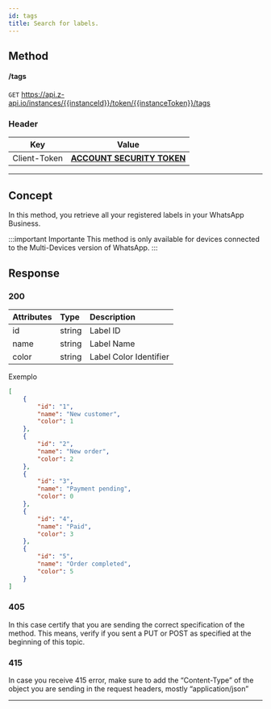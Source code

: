 ```yaml
---
id: tags
title: Search for labels.
---
```


## Method

#### /tags

`GET` https://api.z-api.io/instances/{{instanceId}}/token/{{instanceToken}}/tags

### Header

|      Key       |            Value            |
| :------------: |     :-----------------:     |
|  Client-Token  | **[ACCOUNT SECURITY TOKEN](../security/client-token)** |

---

## Concept

In this method, you retrieve all your registered labels in your WhatsApp Business.

:::important Importante
This method is only available for devices connected to the Multi-Devices version of WhatsApp.
:::

## Response

### 200

| Attributes | Type    | Description            |
| :--------- | :------ | :--------------------  |
|  id        | string  | Label ID               |
| name       | string  | Label Name             |
| color      | string  | Label Color Identifier |


Exemplo

```json
[
    {
        "id": "1",
        "name": "New customer",
        "color": 1
    },
    {
        "id": "2",
        "name": "New order",
        "color": 2
    },
    {
        "id": "3",
        "name": "Payment pending",
        "color": 0
    },
    {
        "id": "4",
        "name": "Paid",
        "color": 3
    },
    {
        "id": "5",
        "name": "Order completed",
        "color": 5
    }
]
```

### 405

In this case certify that you are sending the correct specification of the method. This means, verify if you sent a PUT or POST as specified at the beginning of this topic.

### 415

In case you receive 415 error, make sure to add the “Content-Type” of the object you are sending in the request headers, mostly “application/json”

---
